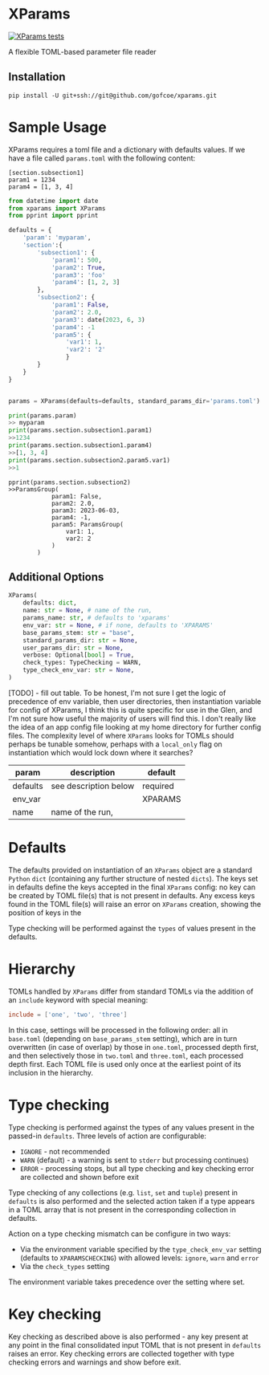 # XParams

[![XParams tests](https://github.com/gofcoe/xparams/actions/workflows/tests.yml/badge.svg)](https://github.com/gofcoe/xparams/actions/workflows/tests.yml)

A flexible TOML-based parameter file reader

## Installation

```
pip install -U git+ssh://git@github.com/gofcoe/xparams.git
```

# Sample Usage

XParams requires a toml file and a dictionary with defaults values.
If we have a file called `params.toml` with the following content:

```
[section.subsection1]
param1 = 1234
param4 = [1, 3, 4]
```

```python
from datetime import date
from xparams import XParams
from pprint import pprint

defaults = {
    'param': 'myparam',
    'section':{
        'subsection1': {
            'param1': 500,
            'param2': True,
            'param3': 'foo'
            'param4': [1, 2, 3]
        },
        'subsection2': {
            'param1': False,
            'param2': 2.0,
            'param3': date(2023, 6, 3)
            'param4': -1
            'param5': {
                'var1': 1,
                'var2': '2'
                }
        }
    }
}


params = XParams(defaults=defaults, standard_params_dir='params.toml')

print(params.param)
>> myparam
print(params.section.subsection1.param1)
>>1234
print(params.section.subsection1.param4)
>>[1, 3, 4]
print(params.section.subsection2.param5.var1)
>>1
```
```
pprint(params.section.subsection2)
>>ParamsGroup(
			param1: False,
			param2: 2.0,
			param3: 2023-06-03,
			param4: -1,
			param5: ParamsGroup(
				var1: 1,
				var2: 2
			)
		)
```

## Additional Options
```python
XParams(
    defaults: dict,
    name: str = None, # name of the run, 
    params_name: str, # defaults to 'xparams'
    env_var: str = None, # if none, defaults to 'XPARAMS'
    base_params_stem: str = "base",
    standard_params_dir: str = None,
    user_params_dir: str = None,
    verbose: Optional[bool] = True,
    check_types: TypeChecking = WARN,
    type_check_env_var: str = None,
)
```
[TODO] - fill out table. To be honest, I'm not sure I get the logic of precedence
of env variable, then user directories, then instantiation variable for config
of XParams, I think this is quite specific for use in the Glen, and I'm not sure
how useful the majority of users will find this. I don't really like the idea of
an app config file looking at my home directory for further config files. The complexity
level of where `XParams` looks for TOMLs should perhaps be tunable somehow, perhaps with a
`local_only` flag on instantiation which would lock down where it searches?

| param     | description           | default  |
|-----------|-----------------------|----------|
| defaults  | see description below | required |
| env_var   |                       | XPARAMS  |
| name      | name of the run,      |


# Defaults
The defaults provided on instantiation of an `XParams` object are a standard `Python` `dict` (containing 
any further structure of nested `dicts`). The keys set in defaults define the keys accepted
in the final `XParams` config: no key can be created by TOML file(s) that is not present in 
defaults. Any excess keys found in the TOML file(s) will raise an error on `XParams` creation, showing the 
position of keys in the 

Type checking will be performed against the `types` of values present in the defaults. 


# Hierarchy
TOMLs handled by `XParams` differ from standard TOMLs via the addition of an `include` keyword with
special meaning: 

```toml
include = ['one', 'two', 'three']
```

In this case, settings will be processed in the following order: all in `base.toml` (depending on `base_params_stem` 
setting), which are in turn overwritten (in case of overlap) by those in `one.toml`, processed depth
first, and then selectively those in `two.toml` and `three.toml`, each processed depth first.
Each TOML file is used only once at the earliest point of its inclusion in the hierarchy.

# Type checking

Type checking is performed against the types of any values present in the passed-in `defaults`. Three levels of action 
are configurable: 
* `IGNORE` - not recommended
* `WARN` (default) - a warning is sent to `stderr` but processing
continues)
* `ERROR` - processing stops, but all type checking and key checking error are collected and shown
before exit

Type checking of any collections (e.g. `list`, `set` and `tuple`) present in `defaults` is also performed
and the selected action taken if a type appears in a TOML array that is not present in the 
corresponding collection in defaults.

Action on a type checking mismatch can be configure in two ways: 
* Via the environment variable specified by the
`type_check_env_var` setting (defaults to `XPARAMSCHECKING`) with allowed levels: `ignore`,
`warn` and `error`
* Via the `check_types` setting

The environment variable takes precedence over the setting where set.

# Key checking

Key checking as described above is also performed - any key present at any point in the final
consolidated input TOML that is not present in `defaults` raises an error. Key checking errors are
collected together with type checking errors and warnings and show before exit.